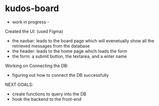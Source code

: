 # kudos-board
- work in progress - 

Created the UI: (used Figma)
- the navbar: leads to the board page which will evenetually show all the retrieved messages from the database 
- the header: leads to the home page which loads the form 
- the form: a submit button, the textarea, and a enter name 

Working on Connecting the DB: 
- figuring out how to connect the DB successfully 

NEXT GOALS: 
- create functions to query into the DB 
- hook the backend to the front-end 
